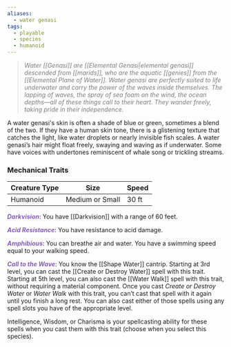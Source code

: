 ```yaml
---
aliases:
  - water genasi
tags:
  - playable
  - species
  - humanoid
---
```

> *<span style="color:rgb(125, 125, 125)">Water [[Genasi]] are [[Elemental Genasi|elemental genasi]] descended from [[marids]], who are the aquatic [[genies]] from the [[Elemental Plane of Water]]. Water genasi are perfectly suited to life underwater and carry the power of the waves inside themselves. The lapping of waves, the spray of sea foam on the wind, the ocean depths—all of these things call to their heart. They wander freely, taking pride in their independence. </span>*

A water genasi's skin is often a shade of blue or green, sometimes a blend of the two. If they have a human skin tone, there is a glistening texture that catches the light, like water droplets or nearly invisible fish scales. A water genasi’s hair might float freely, swaying and waving as if underwater. Some have voices with undertones reminiscent of whale song or trickling streams.
### Mechanical Traits

| Creature Type | Size            | Speed |
| ------------- | --------------- | ----- |
| Humanoid      | Medium or Small | 30 ft |

***<span style="color:rgb(134, 93, 187)">Darkvision</span>***: You have [[Darkvision]] with a range of 60 feet.

 **<span style="color:rgb(134, 93, 187)">*Acid Resistance*</span>**: You have resistance to acid damage.

**<span style="color:rgb(134, 93, 187)">*Amphibious*</span>**: You can breathe air and water. You have a swimming speed equal to your walking speed. 

**<span style="color:rgb(134, 93, 187)">*Call to the Wave*</span>**: You know the [[Shape Water]] cantrip. Starting at 3rd level, you can cast the [[Create or Destroy Water]] spell with this trait. Starting at 5th level, you can also cast the [[Water Walk]] spell with this trait, without requiring a material component. Once you cast *Create or Destroy Water* or *Water Walk* with this trait, you can’t cast that spell with it again until you finish a long rest. You can also cast either of those spells using any spell slots you have of the appropriate level.

Intelligence, Wisdom, or Charisma is your spellcasting ability for these spells when you cast them with this trait (choose when you select this species).

